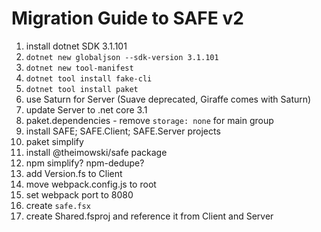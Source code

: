 # Migration Guide to SAFE v2

1. install dotnet SDK 3.1.101
1. `dotnet new globaljson --sdk-version 3.1.101`
1. `dotnet new tool-manifest`
1. `dotnet tool install fake-cli`
1. `dotnet tool install paket`
1. use Saturn for Server (Suave deprecated, Giraffe comes with Saturn)
1. update Server to .net core 3.1
1. paket.dependencies - remove `storage: none` for main group
1. install SAFE; SAFE.Client; SAFE.Server projects
1. paket simplify
1. install @theimowski/safe package
1. npm simplify? npm-dedupe?
1. add Version.fs to Client
1. move webpack.config.js to root
1. set webpack port to 8080
1. create `safe.fsx`
1. create Shared.fsproj and reference it from Client and Server